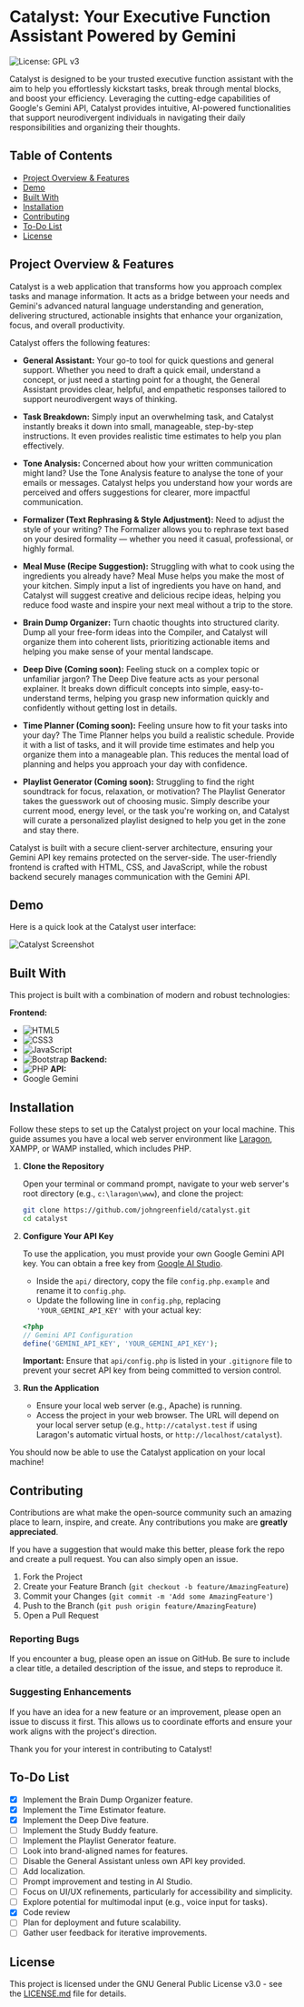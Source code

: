 # Catalyst: Your Executive Function Assistant Powered by Gemini

![License: GPL v3](https://img.shields.io/badge/License-GPLv3-blue.svg)

Catalyst is designed to be your trusted executive function assistant with the aim to help you effortlessly kickstart tasks, break through mental blocks, and boost your efficiency. Leveraging the cutting-edge capabilities of Google's Gemini API, Catalyst provides intuitive, AI-powered functionalities that support neurodivergent individuals in navigating their daily responsibilities and organizing their thoughts.

## Table of Contents

- [Project Overview & Features](#project-overview--features)
- [Demo](#demo)
- [Built With](#built-with)
- [Installation](#installation)
- [Contributing](#contributing)
- [To-Do List](#to-do-list)
- [License](#license)

## Project Overview & Features

Catalyst is a web application that transforms how you approach complex tasks and manage information. It acts as a bridge between your needs and Gemini's advanced natural language understanding and generation, delivering structured, actionable insights that enhance your organization, focus, and overall productivity.

Catalyst offers the following features:

- **General Assistant:** Your go-to tool for quick questions and general support. Whether you need to draft a quick email, understand a concept, or just need a starting point for a thought, the General Assistant provides clear, helpful, and empathetic responses tailored to support neurodivergent ways of thinking.

- **Task Breakdown:** Simply input an overwhelming task, and Catalyst instantly breaks it down into small, manageable, step-by-step instructions. It even provides realistic time estimates to help you plan effectively.

- **Tone Analysis:** Concerned about how your written communication might land? Use the Tone Analysis feature to analyse the tone of your emails or messages. Catalyst helps you understand how your words are perceived and offers suggestions for clearer, more impactful communication.

- **Formalizer (Text Rephrasing & Style Adjustment):** Need to adjust the style of your writing? The Formalizer allows you to rephrase text based on your desired formality — whether you need it casual, professional, or highly formal.

- **Meal Muse (Recipe Suggestion):** Struggling with what to cook using the ingredients you already have? Meal Muse helps you make the most of your kitchen. Simply input a list of ingredients you have on hand, and Catalyst will suggest creative and delicious recipe ideas, helping you reduce food waste and inspire your next meal without a trip to the store.

- **Brain Dump Organizer:** Turn chaotic thoughts into structured clarity. Dump all your free-form ideas into the Compiler, and Catalyst will organize them into coherent lists, prioritizing actionable items and helping you make sense of your mental landscape.

- **Deep Dive (Coming soon):** Feeling stuck on a complex topic or unfamiliar jargon? The Deep Dive feature acts as your personal explainer. It breaks down difficult concepts into simple, easy-to-understand terms, helping you grasp new information quickly and confidently without getting lost in details.

- **Time Planner (Coming soon):** Feeling unsure how to fit your tasks into your day? The Time Planner helps you build a realistic schedule. Provide it with a list of tasks, and it will provide time estimates and help you organize them into a manageable plan. This reduces the mental load of planning and helps you approach your day with confidence.

- **Playlist Generator (Coming soon):** Struggling to find the right soundtrack for focus, relaxation, or motivation? The Playlist Generator takes the guesswork out of choosing music. Simply describe your current mood, energy level, or the task you're working on, and Catalyst will curate a personalized playlist designed to help you get in the zone and stay there.

Catalyst is built with a secure client-server architecture, ensuring your Gemini API key remains protected on the server-side. The user-friendly frontend is crafted with HTML, CSS, and JavaScript, while the robust backend securely manages communication with the Gemini API.

## Demo

Here is a quick look at the Catalyst user interface:

![Catalyst Screenshot](./assets/img/screenshot.png)

## Built With

This project is built with a combination of modern and robust technologies:

**Frontend:**
*   ![HTML5](https://img.shields.io/badge/html5-%23E34F26.svg?style=for-the-badge&logo=html5&logoColor=white)
*   ![CSS3](https://img.shields.io/badge/css3-%231572B6.svg?style=for-the-badge&logo=css3&logoColor=white)
*   ![JavaScript](https://img.shields.io/badge/javascript-%23323330.svg?style=for-the-badge&logo=javascript&logoColor=%23F7DF1E)
*   ![Bootstrap](https://img.shields.io/badge/bootstrap-%238511FA.svg?style=for-the-badge&logo=bootstrap&logoColor=white)
**Backend:**
*   ![PHP](https://img.shields.io/badge/php-%23777BB4.svg?style=for-the-badge&logo=php&logoColor=white)
**API:**
*   Google Gemini

## Installation

Follow these steps to set up the Catalyst project on your local machine. This guide assumes you have a local web server environment like [Laragon](https://laragon.org/), XAMPP, or WAMP installed, which includes PHP.

1.  **Clone the Repository**

    Open your terminal or command prompt, navigate to your web server's root directory (e.g., `c:\laragon\www`), and clone the project:

    ```bash
    git clone https://github.com/johngreenfield/catalyst.git
    cd catalyst
    ```

2.  **Configure Your API Key**

    To use the application, you must provide your own Google Gemini API key. You can obtain a free key from [Google AI Studio](https://aistudio.google.com/).

    - Inside the `api/` directory, copy the file `config.php.example` and rename it to `config.php`.
    - Update the following line in `config.php`, replacing `'YOUR_GEMINI_API_KEY'` with your actual key:

    ```php
    <?php
    // Gemini API Configuration
    define('GEMINI_API_KEY', 'YOUR_GEMINI_API_KEY');
    ```
    **Important:** Ensure that `api/config.php` is listed in your `.gitignore` file to prevent your secret API key from being committed to version control.

3.  **Run the Application**

    - Ensure your local web server (e.g., Apache) is running.
    - Access the project in your web browser. The URL will depend on your local server setup (e.g., `http://catalyst.test` if using Laragon's automatic virtual hosts, or `http://localhost/catalyst`).

You should now be able to use the Catalyst application on your local machine!

## Contributing

Contributions are what make the open-source community such an amazing place to learn, inspire, and create. Any contributions you make are **greatly appreciated**.

If you have a suggestion that would make this better, please fork the repo and create a pull request. You can also simply open an issue.

1.  Fork the Project
2.  Create your Feature Branch (`git checkout -b feature/AmazingFeature`)
3.  Commit your Changes (`git commit -m 'Add some AmazingFeature'`)
4.  Push to the Branch (`git push origin feature/AmazingFeature`)
5.  Open a Pull Request

### Reporting Bugs

If you encounter a bug, please open an issue on GitHub. Be sure to include a clear title, a detailed description of the issue, and steps to reproduce it.

### Suggesting Enhancements

If you have an idea for a new feature or an improvement, please open an issue to discuss it first. This allows us to coordinate efforts and ensure your work aligns with the project's direction.

Thank you for your interest in contributing to Catalyst!

## To-Do List
- [X] Implement the Brain Dump Organizer feature.
- [X] Implement the Time Estimator feature.
- [X] Implement the Deep Dive feature.
- [ ] Implement the Study Buddy feature.
- [ ] Implement the Playlist Generator feature.
- [ ] Look into brand-aligned names for features.
- [ ] Disable the General Assistant unless own API key provided.
- [ ] Add localization.
- [ ] Prompt improvement and testing in AI Studio.
- [ ] Focus on UI/UX refinements, particularly for accessibility and simplicity.
- [ ] Explore potential for multimodal input (e.g., voice input for tasks).
- [X] Code review
- [ ] Plan for deployment and future scalability.
- [ ] Gather user feedback for iterative improvements.

## License

This project is licensed under the GNU General Public License v3.0 - see the [LICENSE.md](LICENSE.md) file for details.